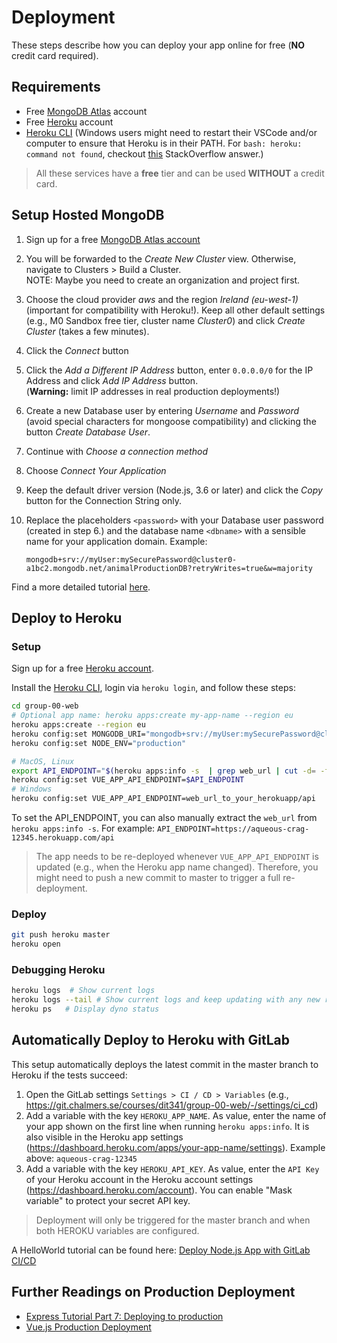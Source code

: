 # Deployment

These steps describe how you can deploy your app online for free (**NO** credit card required).

## Requirements

* Free [MongoDB Atlas](https://www.mongodb.com/cloud/atlas) account
* Free [Heroku](https://www.heroku.com/) account
* [Heroku CLI](https://devcenter.heroku.com/articles/heroku-cli) (Windows users might need to restart their VSCode and/or computer to ensure that Heroku is in their PATH. For `bash: heroku: command not found`, checkout [this](https://stackoverflow.com/a/38746507/6875981) StackOverflow answer.)

> All these services have a **free** tier and can be used **WITHOUT** a credit card.

## Setup Hosted MongoDB

1. Sign up for a free [MongoDB Atlas account](https://www.mongodb.com/cloud/atlas/register)
2. You will be forwarded to the *Create New Cluster* view. Otherwise, navigate to Clusters > Build a Cluster.<br/> NOTE: Maybe you need to create an organization and project first.
3. Choose the cloud provider *aws* and the region *Ireland (eu-west-1)* (important for compatibility with Heroku!). Keep all other default settings (e.g., M0 Sandbox free tier, cluster name *Cluster0*) and click *Create Cluster* (takes a few minutes).
4. Click the *Connect* button
5. Click the *Add a Different IP Address* button, enter `0.0.0.0/0` for the IP Address and click *Add IP Address* button.<br/> (**Warning:** limit IP addresses in real production deployments!)
6. Create a new Database user by entering *Username* and *Password* (avoid special characters for mongoose compatibility) and clicking the button *Create Database User*.
7. Continue with *Choose a connection method*
8. Choose *Connect Your Application*
9. Keep the default driver version (Node.js, 3.6 or later) and click the *Copy* button for the Connection String only.
10. Replace the placeholders `<password>` with your Database user password (created in step 6.) and the database name `<dbname>` with a sensible name for your application domain. Example:

    ```none
    mongodb+srv://myUser:mySecurePassword@cluster0-a1bc2.mongodb.net/animalProductionDB?retryWrites=true&w=majority
    ```

Find a more detailed tutorial [here](https://developer.mozilla.org/en-US/docs/Learn/Server-side/Express_Nodejs/mongoose#Setting_up_the_MongoDB_database).

## Deploy to Heroku

### Setup

Sign up for a free [Heroku account](https://signup.heroku.com/).

Install the [Heroku CLI](https://devcenter.heroku.com/articles/heroku-cli), login via `heroku login`, and follow these steps:

```bash
cd group-00-web
# Optional app name: heroku apps:create my-app-name --region eu
heroku apps:create --region eu
heroku config:set MONGODB_URI="mongodb+srv://myUser:mySecurePassword@cluster0-a1bc2.mongodb.net/animalProductionDB?retryWrites=true&w=majority"
heroku config:set NODE_ENV="production"

# MacOS, Linux
export API_ENDPOINT="$(heroku apps:info -s  | grep web_url | cut -d= -f2)api"
heroku config:set VUE_APP_API_ENDPOINT=$API_ENDPOINT
# Windows
heroku config:set VUE_APP_API_ENDPOINT=web_url_to_your_herokuapp/api
```

To set the API_ENDPOINT, you can also manually extract the `web_url` from `heroku apps:info -s`. For example: `API_ENDPOINT=https://aqueous-crag-12345.herokuapp.com/api`

> The app needs to be re-deployed whenever `VUE_APP_API_ENDPOINT` is updated (e.g., when the Heroku app name changed). Therefore, you might need to push a new commit to master to trigger a full re-deployment.

### Deploy

```bash
git push heroku master
heroku open
```

### Debugging Heroku

```bash
heroku logs  # Show current logs
heroku logs --tail # Show current logs and keep updating with any new results
heroku ps   # Display dyno status
```

## Automatically Deploy to Heroku with GitLab

This setup automatically deploys the latest commit in the master branch to Heroku if the tests succeed:

1. Open the GitLab settings `Settings > CI / CD > Variables` (e.g., https://git.chalmers.se/courses/dit341/group-00-web/-/settings/ci_cd)
2. Add a variable with the key `HEROKU_APP_NAME`. As value, enter the name of your app shown on the first line when running `heroku apps:info`. It is also visible in the Heroku app settings (https://dashboard.heroku.com/apps/your-app-name/settings). Example above: `aqueous-crag-12345`
3. Add a variable with the key `HEROKU_API_KEY`. As value, enter the `API Key` of your Heroku account in the Heroku account settings (https://dashboard.heroku.com/account). You can enable "Mask variable" to protect your secret API key.

> Deployment will only be triggered for the master branch and when both HEROKU variables are configured.

A HelloWorld tutorial can be found here: [Deploy Node.js App with GitLab CI/CD](https://medium.com/@seulkiro/deploy-node-js-app-with-gitlab-ci-cd-214d12bfeeb5)

## Further Readings on Production Deployment

* [Express Tutorial Part 7: Deploying to production](https://developer.mozilla.org/en-US/docs/Learn/Server-side/Express_Nodejs/deployment)
* [Vue.js Production Deployment](https://vuejs.org/v2/guide/deployment.html)
